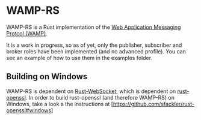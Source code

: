 WAMP-RS
=======

WAMP-RS is a Rust implementation of the
[Web Application Messaging Protcol (WAMP)](http://wamp-proto.org/).

It is a work in progress, so as of yet, only the publisher, subscriber and broker
roles have been implemented (and no advanced profile).  You can see an example
of how to use them in the examples folder.

Building on Windows
-------------------
WAMP-RS is dependent on
[Rust-WebSocket](https://github.com/cyderize/rust-websocket), which is
dependent on [rust-openssl](https://github.com/sfackler/rust-openssl).  In order
to build rust-openssl (and therefore WAMP-RS) on Windows, take a look a the
instructions at [https://github.com/sfackler/rust-openssl#windows]

